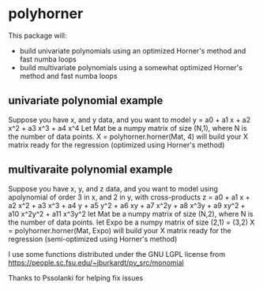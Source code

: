 # polyhorner
This package will:
- build univariate polynomials using an optimized Horner's method and fast numba loops
- build multivariate polynomials using a somewhat optimized Horner's method and fast numba loops

## univariate polynomial example
Suppose you have x, and y data, and you want to model y = a0 + a1 x + a2 x^2 + a3 x^3 + a4 x^4
Let Mat be a numpy matrix of size (N,1), where N is the number of data points.
X = polyhorner.horner(Mat, 4) will build your X matrix ready for the regression (optimized using Horner's method)

## multivaraite polynomial example
Suppose you have x, y, and z data, and you want to model using apolynomial of order 3 in x, and 2 in y, with cross-products
z = a0 + a1 x + a2 x^2 + a3 x^3 + a4 y + a5 y^2 + a6 xy + a7 x^2y + a8 x^3y + a9 xy^2 + a10 x^2y^2 + a11 x^3y^2
let Mat be a numpy matrix of size (N,2), where N is the number of data points.
let Expo be a numpy matrix of size (2,1) = (3,2)
X = polyhorner.horner(Mat, Expo) will build your X matrix ready for the regression (semi-optimized using Horner's method)



I use some functions distributed under the GNU LGPL license from 
https://people.sc.fsu.edu/~jburkardt/py_src/monomial


Thanks to Pssolanki for helping fix issues
